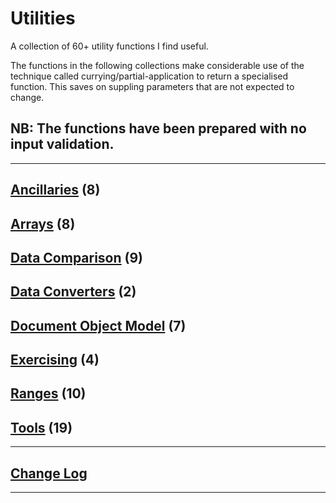 # Utilities

A collection of 60+ utility functions I find useful.

The functions in the following collections make considerable use of the technique called currying/partial-application to return a specialised function. This saves on suppling parameters that are not expected to change.

## NB: The functions have been prepared with no input validation.

---

## [Ancillaries](docs/ancillaries.md) (8)

## [Arrays](docs/arrays.md) (8)

## [Data Comparison](docs/data-comparison.md) (9)

## [Data Converters](docs/data-converters.md) (2)

## [Document Object Model](docs/dom.md) (7)

## [Exercising](docs/exercising.md) (4)

## [Ranges](docs/ranges.md) (10)

## [Tools](docs/tools.md) (19)

---

## [Change Log](changelog.md)

---
